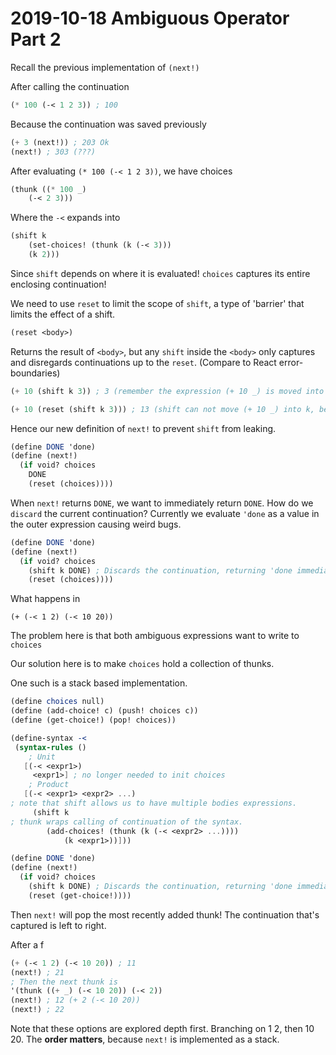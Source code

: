 # 2019-10-18 Ambiguous Operator Part 2

Recall the previous implementation of `(next!)`

After calling the continuation

```scheme
(* 100 (-< 1 2 3)) ; 100
```
Because the continuation was saved previously
```scheme
(+ 3 (next!)) ; 203 Ok
(next!) ; 303 (???)
```

After evaluating `(* 100 (-< 1 2 3))`, we have choices
```scheme
(thunk ((* 100 _)
    (-< 2 3)))
```

Where the `-<` expands into 

```scheme
(shift k
    (set-choices! (thunk (k (-< 3)))
    (k 2)))
```

Since `shift` depends on where it is evaluated! `choices` captures its entire enclosing continuation!

We need to use `reset` to limit the scope of `shift`, a type of 'barrier' that limits the effect of a shift.

```scheme
(reset <body>)
```
Returns the result of `<body>`, but any `shift` inside the `<body>` only captures and disregards continuations up to the `reset`. (Compare to React error-boundaries)

```scheme
(+ 10 (shift k 3)) ; 3 (remember the expression (+ 10 _) is moved into k. The result of the evaluation of this expression is 3)

(+ 10 (reset (shift k 3))) ; 13 (shift can not move (+ 10 _) into k, because it is stopped by reset.)
```

Hence our new definition of `next!` to prevent `shift` from leaking.

```scheme
(define DONE 'done)
(define (next!)
  (if void? choices
    DONE
    (reset (choices))))
```

When `next!` returns `DONE`, we want to immediately return `DONE`. How do we `discard` the current continuation? Currently we evaluate `'done` as a value in the outer expression causing weird bugs.


```scheme
(define DONE 'done)
(define (next!)
  (if void? choices
    (shift k DONE) ; Discards the continuation, returning 'done immediately.
    (reset (choices))))
```

What happens in 
```
(+ (-< 1 2) (-< 10 20))
```

The problem here is that both ambiguous expressions want to write to `choices`

Our solution here is to make `choices` hold a collection of thunks.

One such is a stack based implementation.
```scheme
(define choices null)
(define (add-choice! c) (push! choices c))
(define (get-choice!) (pop! choices))
```

```scheme
(define-syntax -<
 (syntax-rules ()
    ; Unit
   [(-< <expr1>)
     <expr1>] ; no longer needed to init choices
    ; Product
   [(-< <expr1> <expr2> ...)
; note that shift allows us to have multiple bodies expressions.
     (shift k 
; thunk wraps calling of continuation of the syntax.
        (add-choices! (thunk (k (-< <expr2> ...))))
            (k <expr1>))]))
```



```scheme
(define DONE 'done)
(define (next!)
  (if void? choices
    (shift k DONE) ; Discards the continuation, returning 'done immediately.
    (reset (get-choice!))))
```

Then `next!` will pop the most recently added thunk! The continuation that's captured is left to right.

After a f

```scheme
(+ (-< 1 2) (-< 10 20)) ; 11
(next!) ; 21
; Then the next thunk is
'(thunk ((+ _) (-< 10 20)) (-< 2))
(next!) ; 12 (+ 2 (-< 10 20))
(next!) ; 22
```

Note that these options are explored depth first. Branching on 1 2, then 10 20. The **order matters**, because `next!` is implemented as a stack.

